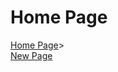 <!DOCTYPE html>
<html lang="en">
<head>
  <meta charset="UTF-8">
  <title>My Website</title>
</head>

<body>
  <h1>Home Page</h1>
  <a href="index.html">Home Page</a>><br>
    <a href="newpage.html">New Page</a>
</body>
</html>
